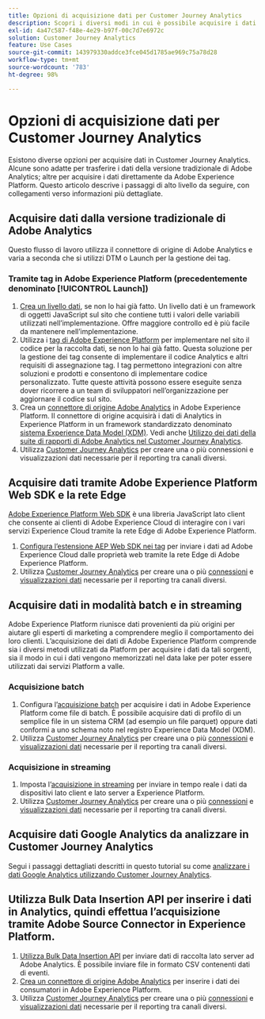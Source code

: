 ```yaml
---
title: Opzioni di acquisizione dati per Customer Journey Analytics
description: Scopri i diversi modi in cui è possibile acquisire i dati in Customer Journey Analytics
exl-id: 4a47c587-f48e-4e29-b97f-00c7d7e6972c
solution: Customer Journey Analytics
feature: Use Cases
source-git-commit: 143979330addce3fce045d1785ae969c75a78d28
workflow-type: tm+mt
source-wordcount: '783'
ht-degree: 98%

---
```


# Opzioni di acquisizione dati per Customer Journey Analytics

Esistono diverse opzioni per acquisire dati in Customer Journey Analytics. Alcune sono adatte per trasferire i dati della versione tradizionale di Adobe Analytics; altre per acquisire i dati direttamente da Adobe Experience Platform. Questo articolo descrive i passaggi di alto livello da seguire, con collegamenti verso informazioni più dettagliate.

## Acquisire dati dalla versione tradizionale di Adobe Analytics

Questo flusso di lavoro utilizza il connettore di origine di Adobe Analytics e varia a seconda che si utilizzi DTM o Launch per la gestione dei tag.

### Tramite tag in Adobe Experience Platform (precedentemente denominato [!UICONTROL Launch])

1. [Crea un livello dati](https://experienceleague.adobe.com/docs/analytics/implementation/prepare/data-layer.html?lang=it), se non lo hai già fatto. Un livello dati è un framework di oggetti JavaScript sul sito che contiene tutti i valori delle variabili utilizzati nell’implementazione. Offre maggiore controllo ed è più facile da mantenere nell’implementazione.
1. Utilizza i [tag di Adobe Experience Platform](https://experienceleague.adobe.com/docs/analytics/implementation/launch/overview.html?lang=it) per implementare nel sito il codice per la raccolta dati, se non lo hai già fatto. Questa soluzione per la gestione dei tag consente di implementare il codice Analytics e altri requisiti di assegnazione tag. I tag permettono integrazioni con altre soluzioni e prodotti e consentono di implementare codice personalizzato. Tutte queste attività possono essere eseguite senza dover ricorrere a un team di sviluppatori nell’organizzazione per aggiornare il codice sul sito.
1. Crea un [connettore di origine Adobe Analytics](https://experienceleague.adobe.com/docs/experience-platform/sources/ui-tutorials/create/adobe-applications/analytics.html?lang=it) in Adobe Experience Platform. Il connettore di origine acquisirà i dati di Analytics in Experience Platform in un framework standardizzato denominato [sistema Experience Data Model (XDM)](https://experienceleague.adobe.com/docs/experience-platform/xdm/home.html?lang=it). Vedi anche [Utilizzo dei dati della suite di rapporti di Adobe Analytics nel Customer Journey Analytics](/help/getting-started/aa-vs-cja/aa-data-in-cja.md).
1. Utilizza [Customer Journey Analytics](https://experienceleague.adobe.com/docs/analytics-platform/using/cja-overview/cja-getting-started.html?lang=it) per creare una o più connessioni e visualizzazioni dati necessarie per il reporting tra canali diversi.

## Acquisire dati tramite Adobe Experience Platform Web SDK e la rete Edge

[Adobe Experience Platform Web SDK](https://experienceleague.adobe.com/docs/experience-platform/edge/home.html?lang=it) è una libreria JavaScript lato client che consente ai clienti di Adobe Experience Cloud di interagire con i vari servizi Experience Cloud tramite la rete Edge di Adobe Experience Platform.

1. [Configura l’estensione AEP Web SDK nei tag](https://experienceleague.adobe.com/docs/experience-platform/tags/extensions/adobe/sdk/overview.html?lang=it) per inviare i dati ad Adobe Experience Cloud dalle proprietà web tramite la rete Edge di Adobe Experience Platform.
1. Utilizza [Customer Journey Analytics](https://experienceleague.adobe.com/docs/analytics-platform/using/cja-overview/cja-getting-started.html) per creare una o più [connessioni](/help/connections/create-connection.md) e [visualizzazioni dati](/help/data-views/data-views.md) necessarie per il reporting tra canali diversi.

## Acquisire dati in modalità batch e in streaming

Adobe Experience Platform riunisce dati provenienti da più origini per aiutare gli esperti di marketing a comprendere meglio il comportamento dei loro clienti. L’acquisizione dei dati di Adobe Experience Platform comprende sia i diversi metodi utilizzati da Platform per acquisire i dati da tali sorgenti, sia il modo in cui i dati vengono memorizzati nel data lake per poter essere utilizzati dai servizi Platform a valle.

### Acquisizione batch

1. Configura l’[acquisizione batch](https://experienceleague.adobe.com/docs/experience-platform/ingestion/batch/overview.html?lang=it#batch) per acquisire i dati in Adobe Experience Platform come file di batch. È possibile acquisire dati di profilo di un semplice file in un sistema CRM (ad esempio un file parquet) oppure dati conformi a uno schema noto nel registro Experience Data Model (XDM).
1. Utilizza [Customer Journey Analytics](https://experienceleague.adobe.com/docs/analytics-platform/using/cja-overview/cja-getting-started.html) per creare una o più [connessioni](/help/connections/create-connection.md) e [visualizzazioni dati](/help/data-views/data-views.md) necessarie per il reporting tra canali diversi.

### Acquisizione in streaming

1. Imposta l’[acquisizione in streaming](https://experienceleague.adobe.com/docs/experience-platform/ingestion/streaming/overview.html?lang=it#streaming) per inviare in tempo reale i dati da dispositivi lato client e lato server a Experience Platform.
1. Utilizza [Customer Journey Analytics](https://experienceleague.adobe.com/docs/analytics-platform/using/cja-overview/cja-getting-started.html) per creare una o più [connessioni](/help/connections/create-connection.md) e [visualizzazioni dati](/help/data-views/data-views.md) necessarie per il reporting tra canali diversi.

## Acquisire dati Google Analytics da analizzare in Customer Journey Analytics

Segui i passaggi dettagliati descritti in questo tutorial su come [analizzare i dati Google Analytics utilizzando Customer Journey Analytics](https://experienceleague.adobe.com/docs/platform-learn/comprehensive-technical-tutorial-v22/module12/ex5.html?lang=it).

## Utilizza Bulk Data Insertion API per inserire i dati in Analytics, quindi effettua l’acquisizione tramite Adobe Source Connector in Experience Platform.

1. [Utilizza Bulk Data Insertion API](https://www.adobe.io/apis/experiencecloud/analytics/docs.html#!AdobeDocs/analytics-2.0-apis/master/bdia.md) per inviare dati di raccolta lato server ad Adobe Analytics. È possibile inviare file in formato CSV contenenti dati di eventi.
1. [Crea un connettore di origine Adobe Analytics](https://experienceleague.adobe.com/docs/experience-platform/sources/ui-tutorials/create/adobe-applications/analytics.html) per inserire i dati dei consumatori in Adobe Experience Platform.
1. Utilizza [Customer Journey Analytics](https://experienceleague.adobe.com/docs/analytics-platform/using/cja-overview/cja-getting-started.html) per creare una o più [connessioni](/help/connections/create-connection.md) e [visualizzazioni dati](/help/data-views/data-views.md) necessarie per il reporting tra canali diversi.
